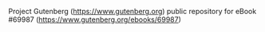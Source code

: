 Project Gutenberg (https://www.gutenberg.org) public repository for
eBook #69987 (https://www.gutenberg.org/ebooks/69987)
